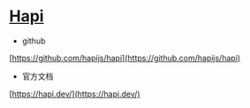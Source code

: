 # [Hapi](https://github.com/hapijs/hapi)

- github

[https://github.com/hapijs/hapi](https://github.com/hapijs/hapi)

- 官方文档

[https://hapi.dev/](https://hapi.dev/)